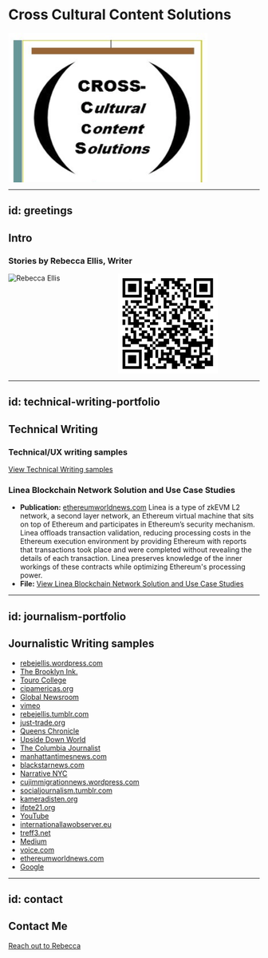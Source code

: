# Cross Cultural Content Solutions 

<div style="display: flex; align-items: center;">
    <img src="assets/New_Logo.png" alt="QR-Code" style="width: 400px; height: 300px;">
</div>

---
id: greetings
---

## Intro

### Stories by Rebecca Ellis, Writer

<!-- Adjust the image sizes and alignment as needed -->
<div style="display: flex; align-items: center;">
    <img src="https://s3.amazonaws.com/external_clips/users/6481/large/rebecca-bkink-1060.jpg?1332469171" alt="Rebecca Ellis" style="width: 200px; height: 200px; margin-right: 20px;">
    <img src="assets/qr-code.png" alt="QR-Code" style="width: 200px; height: 200px;">
</div>

---
id: technical-writing-portfolio
---

## Technical Writing 

### Technical/UX writing samples

[View Technical Writing samples](https://s3.amazonaws.com/external_clips/4884984/Senior_TW_Portfolio_Rebecca_Ellis_2-1.pdf?1700503305)

### Linea Blockchain Network Solution and Use Case Studies

- **Publication:** [ethereumworldnews.com](http://ethereumworldnews.com)
Linea is a type of zkEVM L2 network, a second layer network, an Ethereum virtual machine that sits on top of Ethereum and participates in Ethereum’s security mechanism. Linea offloads transaction validation, reducing processing costs in the Ethereum execution environment by providing Ethereum with reports that transactions took place and were completed without revealing the details of each transaction. Linea preserves knowledge of the inner workings of these contracts while optimizing Ethereum's processing power.
- **File:** [View Linea Blockchain Network Solution and Use Case Studies](https://s3.amazonaws.com/external_clips/4877903/Consensys_Technical_Writing_Sample.pdf?1699985027)

---
id: journalism-portfolio
---

## Journalistic Writing samples 

- [rebejellis.wordpress.com](https://rebejellis.wordpress.com)
- [The Brooklyn Ink.](https://s3.amazonaws.com/external_clips/clip_publications/1284/small/1284.jpg?1329233631)
- [Touro College](https://www.google.com/s2/favicons?domain=touro.edu)
- [cipamericas.org](https://cipamericas.org)
- [Global Newsroom](https://s3.amazonaws.com/external_clips/clip_publications/6200/small/Screen%20Shot%202012-11-29%20at%201.31.30%20PM.png?1354213923)
- [vimeo](https://s3.amazonaws.com/external_clips/clip_publications/2892/small/vimeo.jpg?1329229940)
- [rebejellis.tumblr.com](https://s3.amazonaws.com/external_clips/clip_publications/4691/small/tumblr-logo.png?1363978600)
- [just-trade.org](https://www.google.com/s2/favicons?domain=just-trade.org)
- [Queens Chronicle](https://s3.amazonaws.com/external_clips/clip_publications/4687/small/282061_10150271565991513_4237619_n.jpg?1354666398)
- [Upside Down World](https://s3.amazonaws.com/external_clips/clip_publications/3830/small/4465_86395851593_6320879_n.jpg?1367512267)
- [The Columbia Journalist](https://s3.amazonaws.com/external_clips/clip_publications/4473/small/NewLogo.png?1367600473)
- [manhattantimesnews.com](https://www.google.com/s2/favicons?domain=manhattantimesnews.com)
- [blackstarnews.com](https://s3.amazonaws.com/external_clips/clip_publications/3374/small/Screen%20Shot%202012-12-21%20at%203.42.02%20PM.png?1356122532)
- [Narrative NYC](https://s3.amazonaws.com/external_clips/clip_publications/4689/small/5e33864b59232f070513b9a643ab2afd.png?1364395772)
- [cujimmigrationnews.wordpress.com](https://www.google.com/s2/favicons?domain=cujimmigrationnews.wordpress.com)
- [socialjournalism.tumblr.com](https://s3.amazonaws.com/external_clips/clip_publications/6332/small/tumblr_20logo.png?1363978845)
- [kameradisten.org](https://www.google.com/s2/favicons?domain=kameradisten.org)
- [ifpte21.org](https://www.google.com/s2/favicons?domain=ifpte21.org)
- [YouTube](https://s3.amazonaws.com/external_clips/clip_publications/901/small/YouTube_logo.png?1467745713)
- [internationallawobserver.eu](https://www.google.com/s2/favicons?domain=internationallawobserver.eu)
- [treff3.net](https://www.google.com/s2/favicons?domain=treff3.net)
- [Medium](https://s3.amazonaws.com/external_clips/clip_publications/14586/small/medium.png?1351794173)
- [voice.com](https://www.google.com/s2/favicons?domain=voice.com)
- [ethereumworldnews.com](https://www.google.com/s2/favicons?domain=ethereumworldnews.com)
- [Google](https://www.google.com/s2/favicons?domain=google.com.my)

---
id: contact
---

## Contact Me

[Reach out to Rebecca](https://www.savvycard.com/rebejellis/techwriter-savvycdard/1459_scid)
